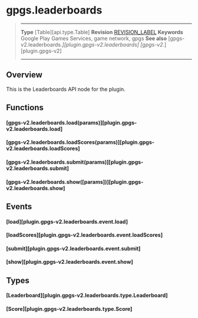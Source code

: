 # gpgs.leaderboards

> --------------------- ------------------------------------------------------------------------------------------
> __Type__              [Table][api.type.Table]
> __Revision__          [REVISION_LABEL](REVISION_URL)
> __Keywords__          Google Play Games Services, game network, gpgs
> __See also__          [gpgs-v2.leaderboards.*][plugin.gpgs-v2.leaderboards]
>                       [gpgs-v2.*][plugin.gpgs-v2]
> --------------------- ------------------------------------------------------------------------------------------

## Overview

This is the Leaderboards API node for the plugin.

## Functions

#### [gpgs-v2.leaderboards.load(params)][plugin.gpgs-v2.leaderboards.load]

#### [gpgs-v2.leaderboards.loadScores(params)][plugin.gpgs-v2.leaderboards.loadScores]

#### [gpgs-v2.leaderboards.submit(params)][plugin.gpgs-v2.leaderboards.submit]

#### [gpgs-v2.leaderboards.show([params])][plugin.gpgs-v2.leaderboards.show]

## Events

#### [load][plugin.gpgs-v2.leaderboards.event.load]

#### [loadScores][plugin.gpgs-v2.leaderboards.event.loadScores]

#### [submit][plugin.gpgs-v2.leaderboards.event.submit]

#### [show][plugin.gpgs-v2.leaderboards.event.show]

## Types

#### [Leaderboard][plugin.gpgs-v2.leaderboards.type.Leaderboard]

#### [Score][plugin.gpgs-v2.leaderboards.type.Score]